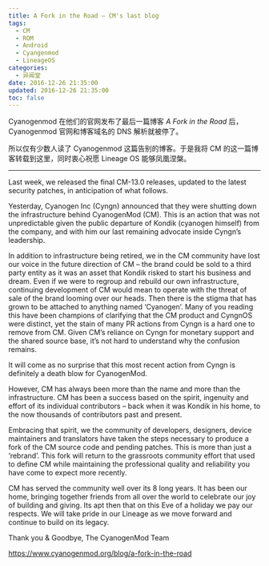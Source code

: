 ```yaml
---
title: A Fork in the Road — CM's last blog
tags:
  - CM
  - ROM
  - Android
  - Cyangenmod
  - LineageOS
categories:
  - 异闻堂
date: 2016-12-26 21:35:00
updated: 2016-12-26 21:35:00
toc: false
---
```

Cyanogenmod 在他们的官网发布了最后一篇博客 *A Fork in the Road* 后，Cyanogenmod 官网和博客域名的 DNS 解析就被停了。

<!--more-->

所以仅有少数人读了 Cyanogenmod 这篇告别的博客。于是我将 CM 的这一篇博客转载到这里，同时衷心祝愿 Lineage OS 能够凤凰涅槃。

------

Last week, we released the final CM-13.0 releases, updated to the latest security patches, in anticipation of what follows.

Yesterday, Cyanogen Inc (Cyngn) announced that they were shutting down the infrastructure behind CyanogenMod (CM). This is an action that was not unpredictable given the public departure of Kondik (cyanogen himself) from the company, and with him our last remaining advocate inside Cyngn’s leadership.

In addition to infrastructure being retired, we in the CM community have lost our voice in the future direction of CM – the brand could be sold to a third party entity as it was an asset that Kondik risked to start his business and dream. Even if we were to regroup and rebuild our own infrastructure, continuing development of CM would mean to operate with the threat of sale of the brand looming over our heads. Then there is the stigma that has grown to be attached to anything named ‘Cyanogen’. Many of you reading this have been champions of clarifying that the CM product and CyngnOS were distinct, yet the stain of many PR actions from Cyngn is a hard one to remove from CM. Given CM’s reliance on Cyngn for monetary support and the shared source base, it’s not hard to understand why the confusion remains.

It will come as no surprise that this most recent action from Cyngn is definitely a death blow for CyanogenMod.

However, CM has always been more than the name and more than the infrastructure. CM has been a success based on the spirit, ingenuity and effort of its individual contributors – back when it was Kondik in his home, to the now thousands of contributors past and present.

Embracing that spirit, we the community of developers, designers, device maintainers and translators have taken the steps necessary to produce a fork of the CM source code and pending patches. This is more than just a ‘rebrand’. This fork will return to the grassroots community effort that used to define CM while maintaining the professional quality and reliability you have come to expect more recently.

CM has served the community well over its 8 long years. It has been our home, bringing together friends from all over the world to celebrate our joy of building and giving. Its apt then that on this Eve of a holiday we pay our respects. We will take pride in our Lineage as we move forward and continue to build on its legacy.

Thank you & Goodbye,
The CyanogenMod Team

https://www.cyanogenmod.org/blog/a-fork-in-the-road
